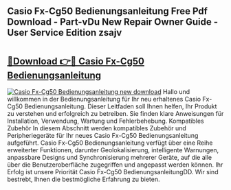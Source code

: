 ## Casio Fx-Cg50 Bedienungsanleitung Free Pdf Download - Part-vDu New Repair Owner Guide - User Service Edition zsajv

# <h2><a href="http://df1h03j.blite.top/?on=Casio+Fx-Cg50+Bedienungsanleitung">🔗Download 👉🔴 Casio Fx-Cg50 Bedienungsanleitung</a></h2>

[![Casio Fx-Cg50 Bedienungsanleitung new download](https://i.imgur.com/lujVjoI.png)](http://df1h03j.blite.top/?on=Casio+Fx-Cg50+Bedienungsanleitung)
Hallo und willkommen in der Bedienungsanleitung für Ihr neu erhaltenes Casio Fx-Cg50 Bedienungsanleitung. Dieser Leitfaden soll Ihnen helfen, Ihr Produkt zu verstehen und erfolgreich zu betreiben. Sie finden klare Anweisungen für Installation, Verwendung, Wartung und Fehlerbehebung. Kompatibles Zubehör In diesem Abschnitt werden kompatibles Zubehör und Peripheriegeräte für Ihr neues Casio Fx-Cg50 Bedienungsanleitung aufgeführt. Casio Fx-Cg50 Bedienungsanleitung verfügt über eine Reihe erweiterter Funktionen, darunter Geolokalisierung, intelligente Warnungen, anpassbare Designs und Synchronisierung mehrerer Geräte, auf die alle über die Benutzeroberfläche zugegriffen und angepasst werden können. Ihr Erfolg ist unsere Priorität Casio Fx-Cg50 BedienungsanleitungDD. Wir sind bestrebt, Ihnen die bestmögliche Erfahrung zu bieten.
